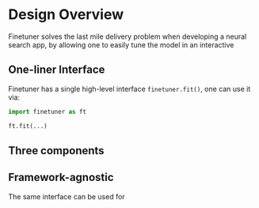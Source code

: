 # Design Overview

Finetuner solves the last mile delivery problem when developing a neural search app, by allowing one to easily tune the model in an interactive 

## One-liner Interface

Finetuner has a single high-level interface `finetuner.fit()`, one can use it via:

```python
import finetuner as ft

ft.fit(...)
```

## Three components


## Framework-agnostic

The same interface can be used for 


